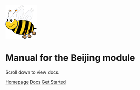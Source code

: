 

![VSCP logo](./images/logo_100.png)

# Manual for the Beijing module

Scroll down to view docs.

[Homepage](https://www.vscp.org)
[Docs](https://www.vscp.org/#documentation)
[Get Started](./README)
